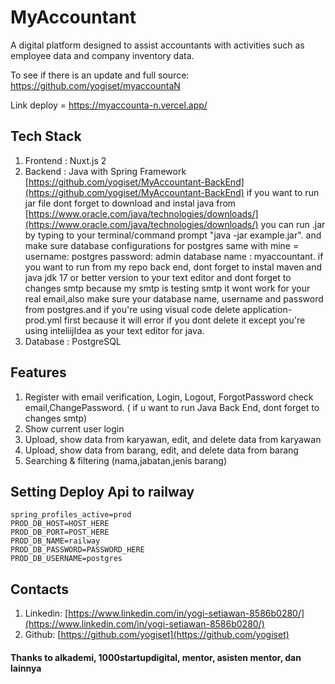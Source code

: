 # MyAccountant

A digital platform designed to assist accountants with activities such as employee data and company inventory data.

To see if there is an update and full source: https://github.com/yogiset/myaccountaN

Link deploy = https://myaccounta-n.vercel.app/


## Tech Stack
1. Frontend : Nuxt.js 2
2. Backend : Java with Spring Framework [https://github.com/yogiset/MyAccountant-BackEnd](https://github.com/yogiset/MyAccountant-BackEnd)
   if you want to run jar file dont forget to download and instal java from [https://www.oracle.com/java/technologies/downloads/](https://www.oracle.com/java/technologies/downloads/)
   you can run .jar by typing to your terminal/command prompt "java -jar example.jar". and make sure database configurations for postgres same with mine = username: postgres 
   password: admin database name : myaccountant.
   if you want to run from my repo back end, dont forget to instal maven and java jdk 17 or better version to your text editor and dont forget to changes smtp because my smtp is testing smtp it wont 
   work for your real email,also make sure your database name, username and password from postgres.and if you're using visual code delete application-prod.yml first because it will error if you dont 
   delete it except you're using inteliijIdea as your text editor for java.   
4. Database : PostgreSQL

## Features
1. Register with email verification, Login, Logout, ForgotPassword check email,ChangePassword. ( if u want to run Java Back End, dont forget to changes smtp)
2. Show current user login
3. Upload, show data from karyawan, edit, and delete data from karyawan
4. Upload, show data from barang, edit, and delete data from barang
5. Searching & filtering (nama,jabatan,jenis barang)
   

## Setting Deploy Api to railway
```properties
spring_profiles_active=prod
PROD_DB_HOST=HOST_HERE
PROD_DB_PORT=POST_HERE
PROD_DB_NAME=railway
PROD_DB_PASSWORD=PASSWORD_HERE
PROD_DB_USERNAME=postgres

```


## Contacts
1. Linkedin: [https://www.linkedin.com/in/yogi-setiawan-8586b0280/](https://www.linkedin.com/in/yogi-setiawan-8586b0280/)
2. Github: [https://github.com/yogiset](https://github.com/yogiset)

#### Thanks to alkademi, 1000startupdigital, mentor, asisten mentor, dan lainnya
